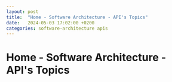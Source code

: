 ```yaml
---
layout: post
title:  "Home - Software Architecture - API's Topics"
date:   2024-05-03 17:02:00 +0200
categories: software-architecture apis
---
```


# Home - Software Architecture - API's Topics